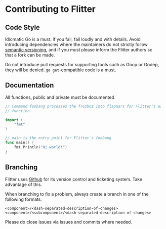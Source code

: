 # Contributing to Flitter

## Code Style

Idiomatic Go is a must. If you fail, fail loudly and with details. Avoid 
introducing dependencies where the maintainers do not strictly follow 
[semantic versioning](http://semver.org), and if you must please inform the 
Flitter authors so that a fork can be made.

Do not introduce pull requests for supporting tools such as Goop or Godep, they 
will be denied. `go get`-compatible code is a must.

## Documentation

All functions, public and private must be documented.

```go
// Command foobang processes the frozboz into flapnars for Flitter's asdf to
// function.

import (
    "fmt"
)

// main is the entry point for Flitter's foobang
func main() {
    fmt.Println("Hi world!")
}
```

## Branching

Flitter uses [Github](http://github.com) for its version control and ticketing 
system. Take advantage of this.

When branching to fix a problem, always create a branch in one of the following 
formats:

```
<component>/<dash-separated-description-of-changes>
<component>/<subcomponent>/<dash-separated-description-of-changes>
```

Please do close issues via issues and commits where needed.

